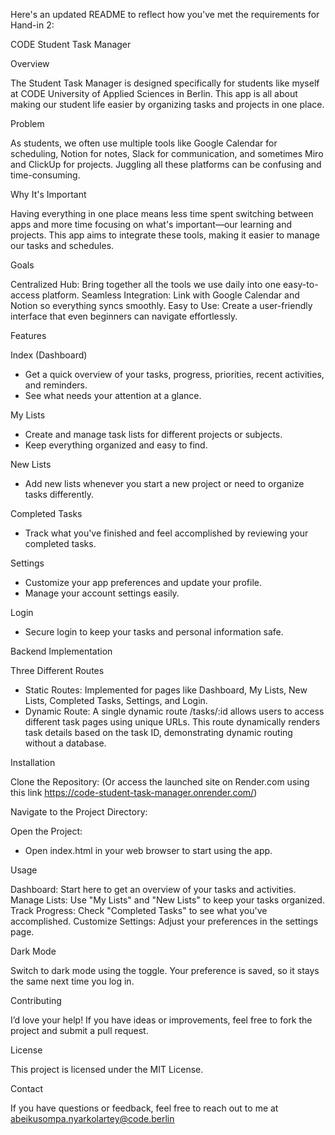 Here's an updated README to reflect how you've met the requirements for Hand-in 2:

CODE Student Task Manager

Overview

The Student Task Manager is designed specifically for students like myself at CODE University of Applied Sciences in Berlin. This app is all about making our student life easier by organizing tasks and projects in one place.

Problem

As students, we often use multiple tools like Google Calendar for scheduling, Notion for notes, Slack for communication, and sometimes Miro and ClickUp for projects. Juggling all these platforms can be confusing and time-consuming.

Why It's Important

Having everything in one place means less time spent switching between apps and more time focusing on what's important—our learning and projects. This app aims to integrate these tools, making it easier to manage our tasks and schedules.

Goals

Centralized Hub: Bring together all the tools we use daily into one easy-to-access platform.
Seamless Integration: Link with Google Calendar and Notion so everything syncs smoothly.
Easy to Use: Create a user-friendly interface that even beginners can navigate effortlessly.

Features

Index (Dashboard)
  - Get a quick overview of your tasks, progress, priorities, recent activities, and reminders.
  - See what needs your attention at a glance.

My Lists
  - Create and manage task lists for different projects or subjects.
  - Keep everything organized and easy to find.

New Lists
  - Add new lists whenever you start a new project or need to organize tasks differently.

Completed Tasks
  - Track what you've finished and feel accomplished by reviewing your completed tasks.

Settings
  - Customize your app preferences and update your profile.
  - Manage your account settings easily.

Login
  - Secure login to keep your tasks and personal information safe.

Backend Implementation

Three Different Routes
  - Static Routes: Implemented for pages like Dashboard, My Lists, New Lists, Completed Tasks, Settings, and Login.
  - Dynamic Route: A single dynamic route /tasks/:id allows users to access different task pages using unique URLs. This route dynamically renders task details based on the task ID, demonstrating dynamic routing without a database.

Installation

Clone the Repository: (Or access the launched site on Render.com using this link https://code-student-task-manager.onrender.com/)

Navigate to the Project Directory:

Open the Project:
  - Open index.html in your web browser to start using the app.

Usage

Dashboard: Start here to get an overview of your tasks and activities.
Manage Lists: Use "My Lists" and "New Lists" to keep your tasks organized.
Track Progress: Check "Completed Tasks" to see what you've accomplished.
Customize Settings: Adjust your preferences in the settings page.

Dark Mode

Switch to dark mode using the toggle. Your preference is saved, so it stays the same next time you log in.

Contributing

I’d love your help! If you have ideas or improvements, feel free to fork the project and submit a pull request.

License

This project is licensed under the MIT License.

Contact

If you have questions or feedback, feel free to reach out to me at abeikusompa.nyarkolartey@code.berlin

